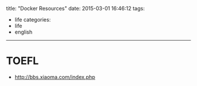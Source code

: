 title: "Docker Resources"
date: 2015-03-01 16:46:12
tags:
- life
categories:
- life
- english

---

# TOEFL
- http://bbs.xiaoma.com/index.php

